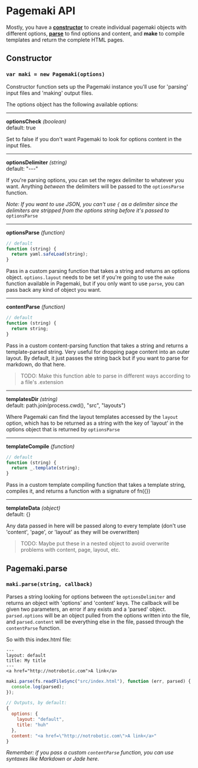 # Pagemaki API

Mostly, you have a [**constructor**](#constructor) to create individual pagemaki objects with different options, [**parse**](#pagemakiparse) to find options and content, and **make** to compile templates and return the complete HTML pages.

## Constructor  
### `var maki = new Pagemaki(options)`

Constructor function sets up the Pagemaki instance you'll use for 'parsing' input files and 'making' output files.

The options object has the following available options:

---

**optionsCheck** _(boolean)_  
default: true

Set to false if you don't want Pagemaki to look for options content in the input files.

---

**optionsDelimiter** _(string)_  
default: "---"

If you're parsing options, you can set the regex delimiter to whatever you want. Anything _between_ the delimiters will be passed to the `optionsParse` function. 
 
_Note: If you want to use JSON, you can't use `{` as a delimiter since the delimiters are stripped from the options string before it's passed to_ `optionsParse`

---

**optionsParse** _(function)_
```javascript
// default
function (string) {
  return yaml.safeLoad(string);
}
```

Pass in a custom parsing function that takes a string and returns an options object. `options.layout` needs to be set if you're going to use the `make` function available in Pagemaki, but if you only want to use `parse`, you can pass back any kind of object you want.

---

**contentParse** _(function)_
```javascript
// default
function (string) {
  return string;
}
```

Pass in a custom content-parsing function that takes a string and returns a template-parsed string. Very useful for dropping page content into an outer layout. By default, it just passes the string back but if you want to parse for markdown, do that here.

> TODO: Make this function able to parse in different ways according to a file's .extension

---

**templatesDir** _(string)_  
default: path.join(process.cwd(), "src", "layouts")

Where Pagemaki can find the layout templates accessed by the `layout` option, which has to be returned as a string with the key of 'layout' in the options object that is returned by `optionsParse`

---

**templateCompile** _(function)_
```javascript
// default
function (string) {
  return _.template(string);
}
```

Pass in a custom template compiling function that takes a template string, compiles it, and returns a function with a signature of fn({})

---

**templateData** _(object)_  
default: {}

Any data passed in here will be passed along to every template (don't use 'content', 'page', or 'layout' as they will be overwritten)

> TODO: Maybe put these in a nested object to avoid overwrite problems with content, page, layout, etc.


## Pagemaki.parse  
### `maki.parse(string, callback)`

Parses a string looking for options between the `optionsDelimiter` and returns an object with 'options' and 'content' keys. The callback will be given two parameters, an error if any exists and a 'parsed' object. `parsed.options` will be an object pulled from the options written into the file, and `parsed.content` will be everything else in the file, passed through the `contentParse` function.

So with this index.html file:
```
---
layout: default
title: My title
---
<a href="http://notrobotic.com">A link</a>
```

```javascript
maki.parse(fs.readFileSync("src/index.html"), function (err, parsed) {
  console.log(parsed);
});

// Outputs, by default:
{
  options: {
    layout: "default",
    title: "huh"
  },
  content: "<a href=\"http://notrobotic.com\">A link</a>"
}
```

_Remember: if you pass a custom `contentParse` function, you can use syntaxes like Markdown or Jade here._

